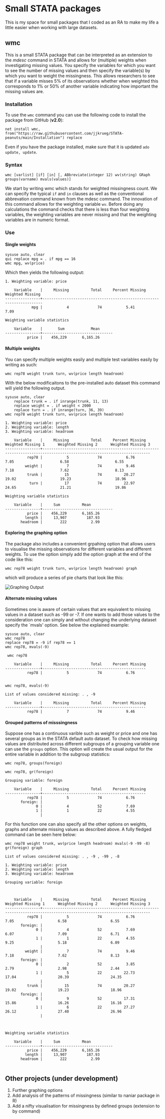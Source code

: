 # Small STATA packages
This is my space for small packages that I coded as an RA to make my life a little easier when working with large datasets. 

## wmc

This is a small STATA package that can be interpreted as an extension to the _mdesc_ command in STATA and allows for (multiple) weights when investigating missing values. You specify the variables for which you want to see the number of missing values and then specify the variable(s) by which you want to weight the missingness. This allows researchers to see that if a variable misses 5% of its observations whether when weighted this corresponds to 1% or 50% of another variable indicating how important the missing values are. 

### Installation 

To use the `wmc` command you can use the following code to install the package from GitHub (**v2.0**):

```
net install wmc, from("https://raw.githubusercontent.com/jjkrueg/STATA-peanuts/main/Installation") replace
```

Even if you have the package installed, make sure that it is updated `ado update, update`.

### Syntax

```
wmc [varlist] [if] [in] [, ABbreviate(integer 12) wv(string) GRaph groups(varname) mvals(values)]
```

We start by writing wmc which stands for weighted missingness count. We can specify the typical `if` and `in` clauses as well as the conventional abbrevation command known from the mdesc command. The innovation of this command allows for the weighting variable `wv`. Before doing any calculations the command checks that there is less than four weighting variables, the weighting variables are never missing and that the weighting variables are in numeric format. 

### Use

#### Single weights

```
sysuse auto, clear
qui replace mpg = . if mpg == 16
wmc mpg, wv(price)
```

Which then yields the following output:

```
1. Weighting variable: price

    Variable    |     Missing          Total     Percent Missing      Weighted Missing
----------------+----------------------------------------------------------------------
            mpg |           4             74           5.41           7.09

Weighting variable statistics

    Variable    |       Sum            Mean
----------------+--------------------------------
          price |    456,229       6,165.26
```

#### Multiple weights

You can specify multiple weights easily and multiple test variables easily by writing as such:

```
wmc rep78 weight trunk turn, wv(price length headroom)
```

With the below modificaitons to the pre-installed auto dataset this command will yield the following output. 

```
sysuse auto, clear
	replace trunk = . if inrange(trunk, 11, 13)
	replace weight = . if weight < 2000
	replace turn = . if inrange(turn, 36, 39)
wmc rep78 weight trunk turn, wv(price length headroom)
```

```
1. Weighting variable: price
2. Weighting variable: length
3. Weighting variable: headroom

    Variable    |     Missing          Total     Percent Missing      Weighted Missing 1      Weighted Missing 2      Weighted Missing 3
----------------+-----------------------------------------------------------------------------------------------------------------------
          rep78 |           5             74           6.76           7.05                     6.58                     6.55
         weight |           7             74           9.46           7.18                     7.62                     8.13
          trunk |          15             74          20.27          19.02                    19.23                    18.96
           turn |          17             74          22.97          24.65                    21.21                    19.86

Weighting variable statistics

    Variable    |     Sum          Mean
----------------+--------------------------------
          price |    456,229       6,165.26
         length |     13,907         187.93
       headroom |        222           2.99

```

#### Exploring the graphing option

The package also includes a convenient grpahing option that allows users to visualise the missing observations for different variables and different weights. To use the option simply add the option graph at the end of the code like this:

```
wmc rep78 weight trunk turn, wv(price length headroom) graph
```

which will produce a series of pie charts that look like this:

![Graphing Output](graph_ex1.png)

#### Alternate missing values

Sometimes one is aware of certain values that are equivalent to missing values in a dataset such as -99 or -7. If one wants to add those values to the consideration one can simply and without changing the underlying dataset specify the `mvals' option. See below the explained example:

```
sysuse auto, clear
wmc rep78
replace rep78 = -9 if rep78 == 1
wmc rep78, mvals(-9)
```

```
 wmc rep78

    Variable    |     Missing          Total     Percent Missing
----------------+-----------------------------------------------
          rep78 |           5             74           6.76


wmc rep78, mvals(-9)

List of values considered missing: . , -9 

    Variable    |     Missing          Total     Percent Missing
----------------+-----------------------------------------------
          rep78 |           7             74           9.46
```


#### Grouped patterns of misssingness

Suppose one has a continuous varible such as weight or price and one has several groups as in the STATA default auto dataset. To check how missing values are distributed across different subgroups of a grouping variable one can use the `groups` option. This option will create the usual output for the entire variable in addition to the subgroup statistics:

```
wmc rep78, groups(foreign)
```

```
wmc rep78, gr(foreign)

Grouping variable: foreign

    Variable    |     Missing          Total     Percent Missing
----------------+-----------------------------------------------
          rep78 |           5             74           6.76
       foreign: |
              0 |           4             52           7.69
              1 |           1             22           4.55
                |

```

For this function one can also specify all the other options on weights, graphs and alternate missing values as described above. A fully fledged command can be seen here below:

```
wmc rep78 weight trunk, wv(price length headroom) mvals(-9 -99 -8) gr(foreign) graph
```

```
List of values considered missing: . , -9 , -99 , -8

1. Weighting variable: price
2. Weighting variable: length
3. Weighting variable: headroom

Grouping variable: foreign



    Variable    |     Missing          Total     Percent Missing      Weighted Missing 1      Weighted Missing 2      Weighted Missing 3
----------------+-----------------------------------------------------------------------------------------------------------------------
          rep78 |           5             74           6.76           7.05                    6.58                    6.55
       foreign: |
              0 |           4             52           7.69           6.07                    7.09                    6.71
              1 |           1             22           4.55           9.25                    5.18                    6.09
                |
         weight |           7             74           9.46           7.18                    7.62                    8.13
       foreign: |
              0 |           2             52           3.85           2.79                    2.98                    2.44
              1 |           5             22          22.73          17.04                   20.39                   24.35
                |
          trunk |          15             74          20.27          19.02                   19.23                   18.96
       foreign: |
              0 |           9             52          17.31          15.86                   16.26                   16.16
              1 |           6             22          27.27          26.12                   27.40                   26.96
                |



Weighting variable statistics

    Variable    |     Sum          Mean
----------------+--------------------------------
          price |    456,229       6,165.26
         length |     13,907         187.93
       headroom |        222           2.99


```

## Other projects (under development)

1. Further graphing options
2. Add analysis of the patterns of missingness (similar to naniar package in R)
3. Add a nifty visualisation for missingness by defined groups (extension to by command)

